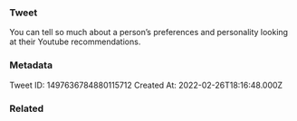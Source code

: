### Tweet
You can tell so much about a person’s preferences and personality looking at their Youtube recommendations.

### Metadata
Tweet ID: 1497636784880115712
Created At: 2022-02-26T18:16:48.000Z

### Related

